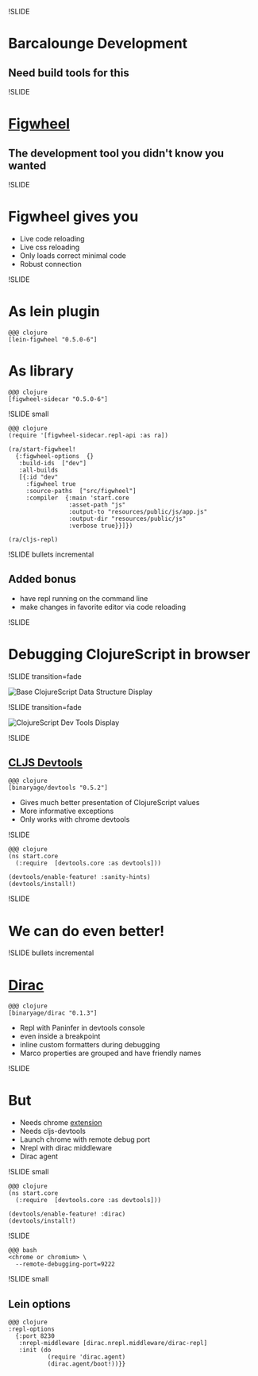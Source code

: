 !SLIDE

# Barcalounge Development
## Need build tools for this

!SLIDE

# [Figwheel](https://github.com/bhauman/lein-figwheel)
## The development tool you didn't know you wanted

!SLIDE

# Figwheel gives you

- Live code reloading
- Live css reloading
- Only loads correct minimal code
- Robust connection

!SLIDE

# As lein plugin

    @@@ clojure
    [lein-figwheel "0.5.0-6"]

# As library

    @@@ clojure
    [figwheel-sidecar "0.5.0-6"]

!SLIDE small

    @@@ clojure
    (require '[figwheel-sidecar.repl-api :as ra])

    (ra/start-figwheel!
      {:figwheel-options  {}
       :build-ids  ["dev"]
       :all-builds
       [{:id "dev"
         :figwheel true
         :source-paths  ["src/figwheel"]
         :compiler  {:main 'start.core
                     :asset-path "js"
                     :output-to "resources/public/js/app.js"
                     :output-dir "resources/public/js"
                     :verbose true}}]})

    (ra/cljs-repl)

!SLIDE bullets incremental

## Added bonus
- have repl running on the command line
- make changes in favorite editor via code reloading

!SLIDE

# Debugging ClojureScript in browser

!SLIDE transition=fade

![Base ClojureScript Data Structure Display](http://www.alexeberts.com/wp-content/uploads/2015/04/cljs-objects.png)

!SLIDE transition=fade

![ClojureScript Dev Tools Display](https://camo.githubusercontent.com/f8c02b2efd374cc41f5f269a0a0606e9847d8c16/68747470733a2f2f646c2e64726f70626f7875736572636f6e74656e742e636f6d2f752f3535393034372f636c6a732d646576746f6f6c732d73616d706c652d66756c6c2e706e67)

!SLIDE

## [CLJS Devtools](https://github.com/binaryage/cljs-devtools)

    @@@ clojure
    [binaryage/devtools "0.5.2"]

- Gives much better presentation of ClojureScript values
- More informative exceptions
- Only works with chrome devtools

!SLIDE

    @@@ clojure
    (ns start.core
      (:require  [devtools.core :as devtools]))

    (devtools/enable-feature! :sanity-hints)
    (devtools/install!)

!SLIDE

# We can do even better!

!SLIDE bullets incremental

# [Dirac](https://github.com/binaryage/dirac)

    @@@ clojure
    [binaryage/dirac "0.1.3"]

- Repl with Paninfer in devtools console
- even inside a breakpoint
- inline custom formatters during debugging
- Marco properties are grouped and have friendly names

!SLIDE

# But
- Needs chrome  [extension](https://chrome.google.com/webstore/detail/dirac-devtools/kbkdngfljkchidcjpnfcgcokkbhlkogi)
- Needs cljs-devtools
- Launch chrome with remote debug port
- Nrepl with dirac middleware
- Dirac agent

!SLIDE small

    @@@ clojure
    (ns start.core
      (:require  [devtools.core :as devtools]))

    (devtools/enable-feature! :dirac)
    (devtools/install!)

!SLIDE

    @@@ bash
    <chrome or chromium> \
      --remote-debugging-port=9222

!SLIDE small

## Lein options

    @@@ clojure
    :repl-options
      {:port 8230
       :nrepl-middleware [dirac.nrepl.middleware/dirac-repl]
       :init (do
               (require 'dirac.agent)
               (dirac.agent/boot!))}}
